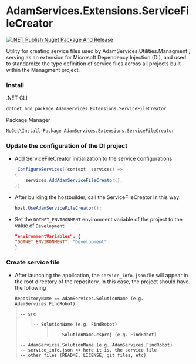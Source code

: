 # AdamServices.Extensions.ServiceFileCreator
[![.NET Publish Nuget Package And Release](https://github.com/Adam-Software/AdamServices.Extensions.ServiceFileCreator/actions/workflows/dotnet.yml/badge.svg)](https://github.com/Adam-Software/AdamServices.Extensions.ServiceFileCreator/actions/workflows/dotnet.yml)


Utility for creating service files used by AdamServices.Utilities.Managment , serving as an extension for Microsoft Dependency Injection (DI), and used to standardize the type definition of service files across all projects built within the Managment project.

### Install

.NET CLI
```cmd
dotnet add package AdamServices.Extensions.ServiceFileCreator
```

Package Manager
```cmd
NuGet\Install-Package AdamServices.Extensions.ServiceFileCreator
```

### Update the configuration of the DI project

* Add ServiceFileCreator initialization to the service configurations
  ```C#
  .ConfigureServices((context, services) =>
  {
      services.AddAdamServiceFileCreator();
  })
  ```

* After building the hostbuilder, call the ServiceFileCreator in this way:
  ```C#
  host.UseAdamServiceFileCreator();
  ```

* Set the `DOTNET_ENVIRONMENT` environment variable of the project to the value of `Development`
  ```json
  "environmentVariables": {
  "DOTNET_ENVIRONMENT": "Development"
  }
  ```

### Create service file

* After launching the application, the `service_info.json` file will appear in the root directory of the repository. In this case, the project should have the following 
  ```
  RepositoryName == AdamServices.SolutionName (e.g. AdamServices.FindRobot)
  |
  | -- src
  |     |
  |     |-- SolutionName (e.g. FindRobot)
  |           |
  |           | --  SolutionName.csproj (e.g. FindRobot)
  |
  | -- AdamServices.SolutionName (e.g. AdamServices.FindRobot)
  | -- service_info.json << here it is, the service file
  | -- other files (README, LICENSE, git files, etc)
  ``` 
